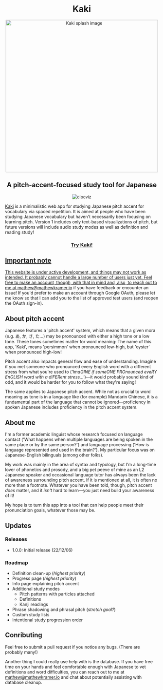 <h1 align="center">Kaki</h1>
<p align="center"><img width="500px" alt="Kaki splash image" src="img/kaki_splash.png"></p>
<h2 align="center">A pitch-accent-focused study tool for Japanese</h2>

<p align="center">
  <a>
    <img alt="clocviz" src="https://img.shields.io/badge/version-v1.0.0-yellow?style=flat-square"
  </a>
</p>

[Kaki](https://kaki-study.vercel.app/) is a minimalistic web app for studying Japanese pitch accent for vocabulary via spaced repetition. It is aimed at people who have been studying Japanese vocabulary but haven't necessarily been focusing on learning pitch. Version 1 includes only text-based visualizations of pitch, but future versions will include audio study modes as well as definition and reading study!

<h3 align="center"><a href="https://kaki-study.vercel.app/">Try Kaki!</h3>

## Important note

This website is under active development, and things may not work as intended. It probably cannot handle a large number of users just yet. Feel free to make an account, though, with that in mind and, also, to reach out to me at [mathew@mathewkramer.io](mailto:mathew@mathewkramer.io) if you have feedback or encounter an issue! If you'd prefer to make an account through Google OAuth, please let me know so that I can add you to the list of approved test users (and reopen the OAuth sign-in).

## About pitch accent

Japanese features a 'pitch accent' system, which means that a given mora (e.g. あ, か, さ, た...) may be pronounced with either a high tone or a low tone. These tones sometimes matter for word meaning: The name of this app, 'Kaki', means 'persimmon' when pronounced low-high, but 'oyster' when pronounced high-low!

Pitch accent also impacts general flow and ease of understanding. Imagine if you met someone who pronounced every English word with a different stress from what you're used to (*'ImaGINE if someONE PROnounced eveRY EnGLISH word with a diFERent stress...'*)—it would probably sound kind of odd, and it would be harder for you to follow what they're saying!

The same applies to Japanese pitch accent. While not as crucial to word meaning as tone is in a language like (for example) Mandarin Chinese, it is a fundamental part of the language that cannot be ignored—proficiency in spoken Japanese includes proficiency in the pitch accent system.

## About me

I'm a former academic linguist whose research focused on language contact ('What happens when multiple languages are being spoken in the same place or by the same person?') and language processing ('How is language represented and used in the brain?'). My particular focus was on Japanese-English bilinguals (among other folks).

My work was mainly in the area of syntax and typology, but I'm a long-time lover of phonetics and prosody, and a big pet peeve of mine as an L2 Japanese speaker and occasional language tutor has always been the lack of awareness surrounding pitch accent. If it is mentioned at all, it is often no more than a footnote. Whatever you have been told, though, pitch accent *does* matter, and it *isn't* hard to learn—you just need build your awareness of it!

My hope is to turn this app into a tool that can help people meet their pronunciation goals, whatever those may be.

## Updates

### Releases

- 1.0.0: Initial release (22/12/06)

### Roadmap

- Definition clean-up (*highest priority*)
- Progress page (*highest priority*)
- Info page explaining pitch accent
- Additional study modes
  - Pitch patterns with particles attached
  - Definitions
  - Kanji readings
- Phrase shadowing and phrasal pitch (*stretch goal?*)
- Custom study lists
- Intentional study progression order

## Conributing

Feel free to submit a pull request if you notice any bugs. (There are probably many!)

Another thing I could really use help with is the database. If you have free time on your hands and feel comfortable enough with Japanese to vet definitions and word difficulties, you can reach out to me at [mathew@mathewkramer.io](mailto:mathew@mathewkramer.io) and chat about potentially assisting with database cleanup.
